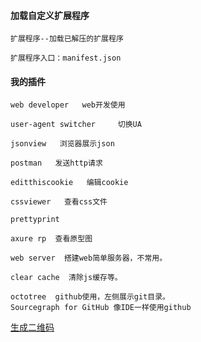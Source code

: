
#### 加载自定义扩展程序
```
扩展程序--加载已解压的扩展程序

扩展程序入口：manifest.json
```

#### 我的插件
```
web developer   web开发使用

user-agent switcher     切换UA

jsonview   浏览器展示json

postman   发送http请求

editthiscookie   编辑cookie

cssviewer   查看css文件

prettyprint

axure rp  查看原型图

web server  搭建web简单服务器，不常用。

clear cache  清除js缓存等。

octotree  github使用，左侧展示git目录。
Sourcegraph for GitHub 像IDE一样使用github
```

[生成二维码](https://kongzhidea.github.io/static/qrcode/)